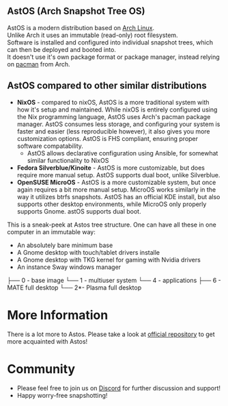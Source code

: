 ## AstOS (Arch Snapshot Tree OS)

AstOS is a modern distribution based on [Arch Linux](https://archlinux.org).  
Unlike Arch it uses an immutable (read-only) root filesystem.  
Software is installed and configured into individual snapshot trees, which can then be deployed and booted into.  
It doesn't use it's own package format or package manager, instead relying on [pacman](https://wiki.archlinux.org/title/pacman) from Arch.

## AstOS compared to other similar distributions
* **NixOS** - compared to nixOS, AstOS is a more traditional system with how it's setup and maintained. While nixOS is entirely configured using the Nix programming language, AstOS uses Arch's pacman package manager. AstOS consumes less storage, and configuring your system is faster and easier (less reproducible however), it also gives you more customization options. AstOS is FHS compliant, ensuring proper software compatability.
  * AstOS allows declarative configuration using Ansible, for somewhat similar functionality to NixOS
* **Fedora Silverblue/Kinoite** - AstOS is more customizable, but does require more manual setup. AstOS supports dual boot, unlike Silverblue.
* **OpenSUSE MicroOS** - AstOS is a more customizable system, but once again requires a bit more manual setup. MicroOS works similarly in the way it utilizes btrfs snapshots. AstOS has an official KDE install, but also supports other desktop environments, while MicroOS only properly supports Gnome. astOS supports dual boot.


This is a sneak-peek at Astos tree structure. One can have all these in one computer in an immutable way:
- An absolutely bare minimum base
- A Gnome desktop with touch/tablet drivers installe
- A Gnome desktop with TKG kernel for gaming with Nvidia drivers
- An instance Sway windows manager

├── 0 - base image
└── 1 - multiuser system
    └── 4 - applications
        ├── 6 - MATE full desktop
        └── 2*- Plasma full desktop

# More Information
There is a lot more to Astos. Please take a look at [official repository](https://github.com/astos/astos) to get more acquainted with Astos!

# Community
* Please feel free to join us on [Discord](https://discord.gg/YVHEC6XNZw) for further discussion and support!
* Happy worry-free snapshotting!
